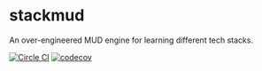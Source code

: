 stackmud
========

An over-engineered MUD engine for learning different tech stacks.

[![Circle CI](https://circleci.com/gh/whutch/stackmud/tree/master.svg?style=shield)][build] [![codecov](https://codecov.io/gh/whutch/stackmud/branch/master/graph/badge.svg)][coverage]


[build]: https://circleci.com/gh/whutch/stackmud/tree/master
[coverage]: https://codecov.io/github/whutch/stackmud?branch=master
